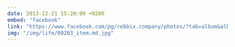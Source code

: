 ```yaml
---
date: 2013-12-21 15:20:09 +0200
embed: "facebook"
link: "https://www.facebook.com/pg/rebbix.company/photos/?tab=album&album_id=340501446075140"
img: "/img/life/00203_item.md.jpg"
---
```

